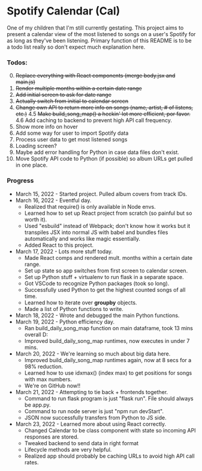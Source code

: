 # Spotify Calendar (Cal)
One of my children that I'm still currently gestating.
This project aims to present a calendar view of the most listened to songs on a user's Spotify for as long as they've been listening. Primary function of this README is to be a todo list really so don't expect much explanation here.

### Todos:
0. ~~Replace everything with React components (merge body.jsx and main.js)~~
1. ~~Render multiple months within a certain date range~~
2. ~~Add initial screen to ask for date range~~
3. ~~Actually switch from initial to calendar screen~~
4. ~~Change own API to return more info on songs (name, artist, # of listens, etc.)~~
4.5 ~~Make build_song_map() a heckin' lot more efficient, por favor.~~
4.6 Add caching to backend to prevent high API call frequency.
5. Show more info on hover
6. Add some way for user to import Spotify data
7. Process user data to get most listened songs
8. Loading screen?
9. Maybe add error handling for Python in case data files don't exist.
10. Move Spotify API code to Python (if possible) so album URLs get pulled in one place.

### Progress
- March 15, 2022 - Started project. Pulled album covers from track IDs.
- March 16, 2022 - Eventful day.
  - Realized that require() is only available in Node envs.
  - Learned how to set up React project from scratch (so painful but so worth it). 
  - Used "esbuild" instead of Webpack; don't know how it works but it transpiles JSX into normal JS with babel and bundles files automatically and works like magic essentially.
  - Added React to this project.
- March 17, 2022 - Lots more stuff today.
  - Made React comps and rendered mult. months within a certain date range.
  - Set up state so app switches from first screen to calendar screen.
  - Set up Python stuff + virtualenv to run flask in a separate space.
  - Got VSCode to recognize Python packages (took so long).
  - Successfully used Python to get the highest counted songs of all time.
  - Learned how to iterate over **groupby** objects.
  - Made a list of Python functions to write.
- March 18, 2022 - Wrote and debugged the main Python functions.
- March 19, 2022 - Python efficiency day.
  - Ran build_daily_song_map function on main dataframe, took 13 mins overall D:
  - Improved build_daily_song_map runtimes, now executes in under 7 mins.
- March 20, 2022 - We're learning so much about big data here.
  - Improved build_daily_song_map runtimes again, now at 8 secs for a 98% reduction.
  - Learned how to use idxmax() (index max) to get positions for songs with max numbers.
  - We're on GitHub now!!
- March 21, 2022 - Attempting to tie back + frontends together.
  - Command to run flask program is just "flask run". File should always be app.py.
  - Command to run node server is just "npm run devStart".
  - JSON now successfully transfers from Python to JS side.
- March 23, 2022 - Learned more about using React correctly.
  - Changed Calendar to be class component with state so incoming API responses are stored.
  - Tweaked backend to send data in right format
  - Lifecycle methods are very helpful.
  - Realized app should probably be caching URLs to avoid high API call rates.
